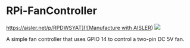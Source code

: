 # RPi-FanController

[https://aisler.net/p/RPDWSYAT](![Manufacture with AISLER](https://img.shields.io/badge/Manufacture-with%20AISLER-%23ffa011))
![](https://img.shields.io/badge/AISLER%205%E2%82%AC%20Coupon-alexander__m__23-%233498db)

A simple fan controller that uses GPIO 14 to control a two-pin DC 5V fan.